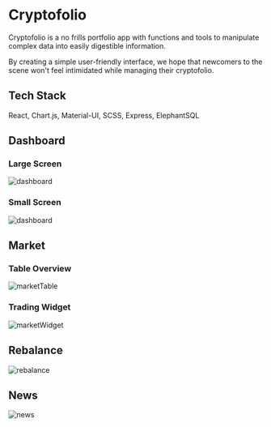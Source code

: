 # Cryptofolio

Cryptofolio is a no frills portfolio app with functions and tools to manipulate complex data into easily digestible information. 

By creating a simple user-friendly interface, we hope that newcomers to the scene won't feel intimidated while managing their cryptofolio.

## Tech Stack
React, Chart.js, Material-UI, SCSS, Express, ElephantSQL

## Dashboard
### Large Screen
![dashboard](https://github.com/unko-chan/cryptofolio/blob/master/public/images/dashboard2.png?raw=true)

### Small Screen
![dashboard](https://github.com/unko-chan/cryptofolio/blob/master/public/images/dashboard3.png?raw=true)

## Market
### Table Overview
![marketTable](https://github.com/unko-chan/cryptofolio/blob/master/public/images/market1.png?raw=true)

### Trading Widget
![marketWidget](https://github.com/unko-chan/cryptofolio/blob/master/public/images/market2.png?raw=true)

## Rebalance
![rebalance](https://github.com/unko-chan/cryptofolio/blob/master/public/images/rebalance.png?raw=true)

## News
![news](https://github.com/unko-chan/cryptofolio/blob/master/public/images/news.png?raw=true)